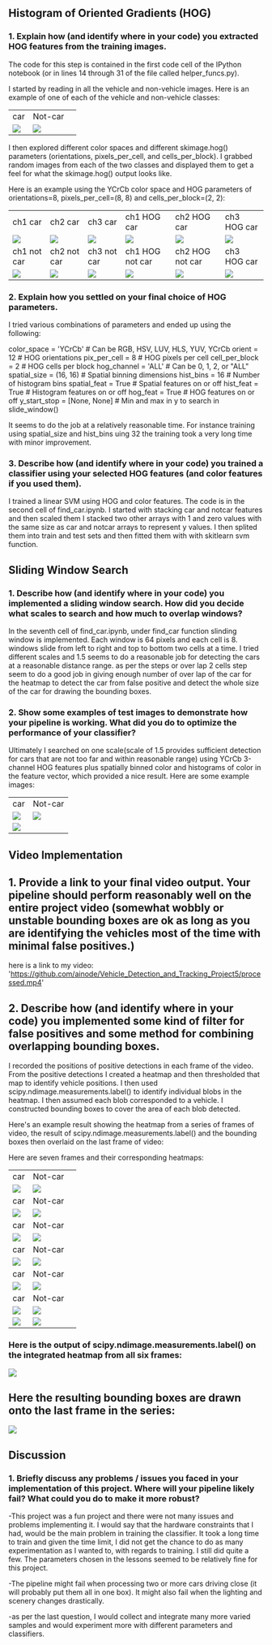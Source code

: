 
## Histogram of Oriented Gradients (HOG)

### 1. Explain how (and identify where in your code) you extracted HOG features from the training images.

The code for this step is contained in the first code cell of the IPython notebook (or in lines 14 through 31 of the file called helper_funcs.py).

I started by reading in all the vehicle and non-vehicle images. Here is an example of one of each of the vehicle and non-vehicle classes:

<table><tr><td>car</td><td>Not-car</td></tr><tr><td><img src="output_images/image0000.png"></td><td><img src="output_images/image6.png"></td><td></table>

I then explored different color spaces and different skimage.hog() parameters (orientations, pixels_per_cell, and cells_per_block). I grabbed random images from each of the two classes and displayed them to get a feel for what the skimage.hog() output looks like.

Here is an example using the YCrCb color space and HOG parameters of orientations=8, pixels_per_cell=(8, 8) and cells_per_block=(2, 2):

<table><tr><td>ch1 car</td><td>ch2 car</td><td>ch3 car</td><td>ch1 HOG car</td><td>ch2 HOG car</td><td>ch3 HOG car</td></tr><tr><td><img src="output_images/ch1 car.png"></td><td><img src="output_images/ch2 car.png"></td><td><img src="output_images/ch3 car.png"></td><td><img src="output_images/ch1 HOG car.png"></td><td><img src="output_images/ch2 HOG car.png"></td><td><img src="output_images/ch3 HOG car.png"></td><tr><td>ch1 not car</td><td>ch2 not car</td><td>ch3 not car</td><td>ch1 HOG not car</td><td>ch2 HOG not car</td><td>ch3 HOG car</td></tr><tr><td><img src="output_images/ch1 Not car.png"></td><td><img src="output_images/ch2 Not car.png"></td><td><img src="output_images/ch3 Not car.png"></td><td><img src="output_images/ch1 HOG Not car.png"></td><td><img src="output_images/ch2 HOG Not car.png"></td><td><img src="output_images/ch3 HOG Not car.png"></td></table>

### 2. Explain how you settled on your final choice of HOG parameters.

I tried various combinations of parameters and ended up using the following:

color_space = 'YCrCb' # Can be RGB, HSV, LUV, HLS, YUV, YCrCb
orient = 12  # HOG orientations
pix_per_cell = 8 # HOG pixels per cell
cell_per_block = 2 # HOG cells per block
hog_channel = 'ALL' # Can be 0, 1, 2, or "ALL"
spatial_size = (16, 16) # Spatial binning dimensions
hist_bins = 16    # Number of histogram bins
spatial_feat = True # Spatial features on or off
hist_feat = True # Histogram features on or off
hog_feat = True # HOG features on or off
y_start_stop = [None, None] # Min and max in y to search in slide_window()

It seems to do the job at a relatively reasonable time. For instance training using spatial_size and hist_bins uing 32 the training took a very long time with minor improvement.

### 3. Describe how (and identify where in your code) you trained a classifier using your selected HOG features (and color features if you used them).

I trained a linear SVM using HOG and color features. The code is in the second cell of find_car.ipynb. I started with stacking car and notcar features and then scaled them I stacked two other arrays with 1 and zero values with the same size as car and notcar arrays to represent y values. I then splited them into train and test sets and then fitted them with with skitlearn svm function. 

## Sliding Window Search

### 1. Describe how (and identify where in your code) you implemented a sliding window search. How did you decide what scales to search and how much to overlap windows?

In the seventh cell of find_car.ipynb, under find_car function slinding window is implemented. Each window is 64 pixels and each cell is 8. windows slide from left to right and top to bottom two cells at a time. I tried different scales and 1.5 seems to do a reasonable job for detecting the cars at a reasonable distance range. as per the steps or over lap 2 cells step seem to do a good job in giving enough number of over lap of the car for the heatmap to detect the car from false positive and detect the whole size of the car for drawing the bounding boxes.

### 2. Show some examples of test images to demonstrate how your pipeline is working. What did you do to optimize the performance of your classifier?

Ultimately I searched on one scale(scale of 1.5 provides sufficient detection for cars that are not too far and within reasonable range) using YCrCb 3-channel HOG features plus spatially binned color and histograms of color in the feature vector, which provided a nice result. Here are some example images:

<table><tr><td>car</td><td>Not-car</td></tr><tr><td><img src="output_images/example1.jpg"></td><td><img src="output_images/example2.jpg"></td><tr><td><img src="output_images/example3.jpg"></td><td></table>

## Video Implementation

## 1. Provide a link to your final video output. Your pipeline should perform reasonably well on the entire project video (somewhat wobbly or unstable bounding boxes are ok as long as you are identifying the vehicles most of the time with minimal false positives.)

here is a link to my video: 'https://github.com/ainode/Vehicle_Detection_and_Tracking_Project5/processed.mp4'

## 2. Describe how (and identify where in your code) you implemented some kind of filter for false positives and some method for combining overlapping bounding boxes.

I recorded the positions of positive detections in each frame of the video. From the positive detections I created a heatmap and then thresholded that map to identify vehicle positions. I then used scipy.ndimage.measurements.label() to identify individual blobs in the heatmap. I then assumed each blob corresponded to a vehicle. I constructed bounding boxes to cover the area of each blob detected.

Here's an example result showing the heatmap from a series of frames of video, the result of scipy.ndimage.measurements.label() and the bounding boxes then overlaid on the last frame of video:

Here are seven frames and their corresponding heatmaps:

<table><tr><td>car</td><td>Not-car</td></tr><tr><td><img src="output_images/boxed_frame0.jpg"></td><td><img src="output_images/heatmap0.jpg"></td><td><tr><td>car</td><td>Not-car</td></tr><tr><td><img src="output_images/boxed_frame1.jpg"></td><td><img src="output_images/heatmap1.jpg"></td><td><tr><td>car</td><td>Not-car</td></tr><tr><td><img src="output_images/boxed_frame2.jpg"></td><td><img src="output_images/heatmap2.jpg"></td><td><tr><td>car</td><td>Not-car</td></tr><tr><td><img src="output_images/boxed_frame3.jpg"></td><td><img src="output_images/heatmap3.jpg"></td><td><tr><td>car</td><td>Not-car</td></tr><tr><td><img src="output_images/boxed_frame4.jpg"></td><td><img src="output_images/heatmap4.jpg"></td><td><tr><td>car</td><td>Not-car</td></tr><tr><td><img src="output_images/boxed_frame5.jpg"></td><td><img src="output_images/heatmap5.jpg"></td><td><tr><td><img src="output_images/boxed_frame6.jpg"></td><td><img src="output_images/heatmap6.jpg"></td><td></table>

### Here is the output of scipy.ndimage.measurements.label() on the integrated heatmap from all six frames:

<img src="output_images/label_img.jpg">

## Here the resulting bounding boxes are drawn onto the last frame in the series:

<img src="output_images/draw_img.jpg">

## Discussion

### 1. Briefly discuss any problems / issues you faced in your implementation of this project. Where will your pipeline likely fail? What could you do to make it more robust?

-This project was a fun project and there were not many issues and problems implementing it. I would say that the hardware constraints that I had, would be the main problem in training the classifier. It took a long time to train and given the time limit, I did not get the chance to do as many experimentation as I wanted to, with regards to training. I still did quite a few.
The parameters chosen in the lessons seemed to be relatively fine for this project.

-The pipeline might fail when processing two or more cars driving close (it will probably put them all in one box). It might also fail when the lighting and scenery changes drastically.

-as per the last question, I would collect and integrate many more varied samples and would experiment more with different parameters and classifiers.
 


```python

```
